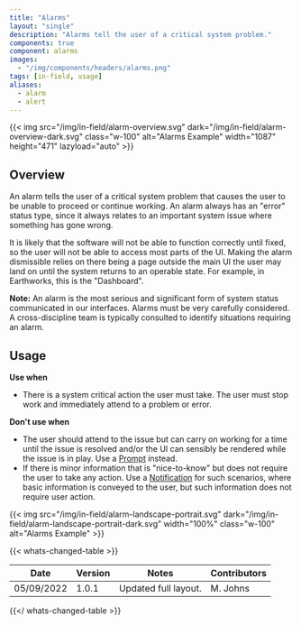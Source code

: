 ```yaml
---
title: "Alarms"
layout: "single"
description: "Alarms tell the user of a critical system problem."
components: true
component: alarms
images:
  - "/img/components/headers/alarms.png"
tags: [in-field, usage]
aliases:
  - alarm
  - alert
---
```


{{< img src="/img/in-field/alarm-overview.svg" dark="/img/in-field/alarm-overview-dark.svg" class="w-100" alt="Alarms Example" width="1087" height="471" lazyload="auto" >}}

## Overview

An alarm tells the user of a critical system problem that causes the user to be unable to proceed or continue working. An alarm always has an "error" status type, since it always relates to an important system issue where something has gone wrong.

It is likely that the software will not be able to function correctly until fixed, so the user will not be able to access most parts of the UI. Making the alarm dismissible relies on there being a page outside the main UI the user may land on until the system returns to an operable state. For example, in Earthworks, this is the "Dashboard".

**Note:** An alarm is the most serious and significant form of system status communicated in our interfaces. Alarms must be very carefully considered. A cross-discipline team is typically consulted to identify situations requiring an alarm.

## Usage

**Use when**

- There is a system critical action the user must take. The user must stop work and immediately attend to a problem or error.

**Don't use when**

- The user should attend to the issue but can carry on working for a time until the issue is resolved and/or the UI can sensibly be rendered while the issue is in play. Use a [Prompt](/components/in-field/prompts/) instead.
- If there is minor information that is "nice-to-know" but does not require the user to take any action. Use a [Notification](/components/in-field/notifications/) for such scenarios, where basic information is conveyed to the user, but such information does not require user action.

{{< img src="/img/in-field/alarm-landscape-portrait.svg" dark="/img/in-field/alarm-landscape-portrait-dark.svg" width="100%" class="w-100" alt="Alarms Example" >}}

{{< whats-changed-table >}}

| Date       | Version | Notes                | Contributors |
| ---------- | ------- | -------------------- | ------------ |
| 05/09/2022 | 1.0.1   | Updated full layout. | M. Johns     |

{{</ whats-changed-table >}}
